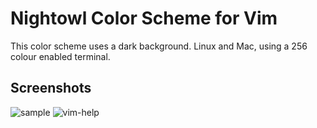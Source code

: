 # Nightowl Color Scheme for Vim

This color scheme uses a dark background.
Linux and Mac, using a 256 colour enabled terminal.  

## Screenshots

![sample](https://raw.githubusercontent.com/wiki/flaflasun/vim-nightowl/images/sample.png)
![vim-help](https://raw.githubusercontent.com/wiki/flaflasun/vim-nightowl/images/vim-help.png)
